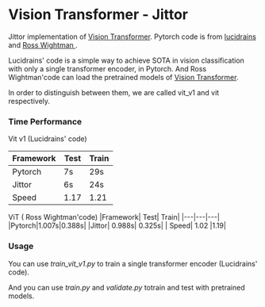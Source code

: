 # Vision Transformer - Jittor

Jittor implementation of <a href="https://openreview.net/pdf?id=YicbFdNTTy">Vision Transformer</a>.
Pytorch code is from <a href="https://github.com/lucidrains/vit-pytorch">lucidrains</a> and <a href='https://github.com/rwightman/pytorch-image-models'>Ross Wightman </a>. 

Lucidrains' code is a simple way to achieve SOTA in vision classification with only a single transformer encoder, in Pytorch. And Ross Wightman'code can load the pretrained models of <a href="https://openreview.net/pdf?id=YicbFdNTTy">Vision Transformer</a>.

In order to distinguish between them, we are called vit_v1 and vit respectively. 

### Time Performance
Vit v1 (Lucidrains' code)

|Framework| Test| Train|
|---|---|---|
|Pytorch|7s|29s|
|Jittor|6s|24s|
| Speed|1.17|1.21|

ViT ( Ross Wightman'code)
|Framework| Test| Train|
|---|---|---|
|Pytorch|1.007s|0.388s|
|Jittor| 0.988s| 0.325s|
| Speed| 1.02 |1.19|

### Usage
You can use *train_vit_v1.py* to train a single transformer encoder (Lucidrains' code).

And you can use *train.py* and *validate.py* totrain and test with pretrained models.


